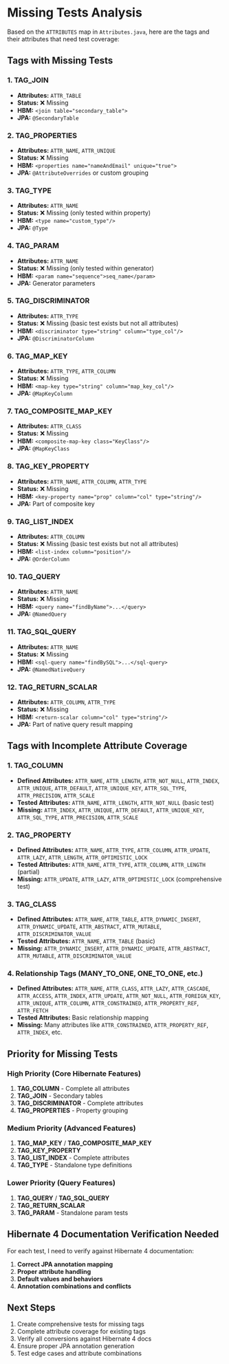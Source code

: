 # Missing Tests Analysis

Based on the `ATTRIBUTES` map in `Attributes.java`, here are the tags and their attributes that need test coverage:

## Tags with Missing Tests

### 1. TAG_JOIN
- **Attributes:** `ATTR_TABLE`
- **Status:** ❌ Missing
- **HBM:** `<join table="secondary_table">`
- **JPA:** `@SecondaryTable`

### 2. TAG_PROPERTIES  
- **Attributes:** `ATTR_NAME`, `ATTR_UNIQUE`
- **Status:** ❌ Missing
- **HBM:** `<properties name="nameAndEmail" unique="true">`
- **JPA:** `@AttributeOverrides` or custom grouping

### 3. TAG_TYPE
- **Attributes:** `ATTR_NAME`
- **Status:** ❌ Missing (only tested within property)
- **HBM:** `<type name="custom_type"/>`
- **JPA:** `@Type`

### 4. TAG_PARAM
- **Attributes:** `ATTR_NAME`
- **Status:** ❌ Missing (only tested within generator)
- **HBM:** `<param name="sequence">seq_name</param>`
- **JPA:** Generator parameters

### 5. TAG_DISCRIMINATOR
- **Attributes:** `ATTR_TYPE`
- **Status:** ❌ Missing (basic test exists but not all attributes)
- **HBM:** `<discriminator type="string" column="type_col"/>`
- **JPA:** `@DiscriminatorColumn`

### 6. TAG_MAP_KEY
- **Attributes:** `ATTR_TYPE`, `ATTR_COLUMN`
- **Status:** ❌ Missing
- **HBM:** `<map-key type="string" column="map_key_col"/>`
- **JPA:** `@MapKeyColumn`

### 7. TAG_COMPOSITE_MAP_KEY
- **Attributes:** `ATTR_CLASS`
- **Status:** ❌ Missing
- **HBM:** `<composite-map-key class="KeyClass"/>`
- **JPA:** `@MapKeyClass`

### 8. TAG_KEY_PROPERTY
- **Attributes:** `ATTR_NAME`, `ATTR_COLUMN`, `ATTR_TYPE`
- **Status:** ❌ Missing
- **HBM:** `<key-property name="prop" column="col" type="string"/>`
- **JPA:** Part of composite key

### 9. TAG_LIST_INDEX
- **Attributes:** `ATTR_COLUMN`
- **Status:** ❌ Missing (basic test exists but not all attributes)
- **HBM:** `<list-index column="position"/>`
- **JPA:** `@OrderColumn`

### 10. TAG_QUERY
- **Attributes:** `ATTR_NAME`
- **Status:** ❌ Missing
- **HBM:** `<query name="findByName">...</query>`
- **JPA:** `@NamedQuery`

### 11. TAG_SQL_QUERY
- **Attributes:** `ATTR_NAME`
- **Status:** ❌ Missing
- **HBM:** `<sql-query name="findBySQL">...</sql-query>`
- **JPA:** `@NamedNativeQuery`

### 12. TAG_RETURN_SCALAR
- **Attributes:** `ATTR_COLUMN`, `ATTR_TYPE`
- **Status:** ❌ Missing
- **HBM:** `<return-scalar column="col" type="string"/>`
- **JPA:** Part of native query result mapping

## Tags with Incomplete Attribute Coverage

### 1. TAG_COLUMN
- **Defined Attributes:** `ATTR_NAME`, `ATTR_LENGTH`, `ATTR_NOT_NULL`, `ATTR_INDEX`, `ATTR_UNIQUE`, `ATTR_DEFAULT`, `ATTR_UNIQUE_KEY`, `ATTR_SQL_TYPE`, `ATTR_PRECISION`, `ATTR_SCALE`
- **Tested Attributes:** `ATTR_NAME`, `ATTR_LENGTH`, `ATTR_NOT_NULL` (basic test)
- **Missing:** `ATTR_INDEX`, `ATTR_UNIQUE`, `ATTR_DEFAULT`, `ATTR_UNIQUE_KEY`, `ATTR_SQL_TYPE`, `ATTR_PRECISION`, `ATTR_SCALE`

### 2. TAG_PROPERTY
- **Defined Attributes:** `ATTR_NAME`, `ATTR_TYPE`, `ATTR_COLUMN`, `ATTR_UPDATE`, `ATTR_LAZY`, `ATTR_LENGTH`, `ATTR_OPTIMISTIC_LOCK`
- **Tested Attributes:** `ATTR_NAME`, `ATTR_TYPE`, `ATTR_COLUMN`, `ATTR_LENGTH` (partial)
- **Missing:** `ATTR_UPDATE`, `ATTR_LAZY`, `ATTR_OPTIMISTIC_LOCK` (comprehensive test)

### 3. TAG_CLASS
- **Defined Attributes:** `ATTR_NAME`, `ATTR_TABLE`, `ATTR_DYNAMIC_INSERT`, `ATTR_DYNAMIC_UPDATE`, `ATTR_ABSTRACT`, `ATTR_MUTABLE`, `ATTR_DISCRIMINATOR_VALUE`
- **Tested Attributes:** `ATTR_NAME`, `ATTR_TABLE` (basic)
- **Missing:** `ATTR_DYNAMIC_INSERT`, `ATTR_DYNAMIC_UPDATE`, `ATTR_ABSTRACT`, `ATTR_MUTABLE`, `ATTR_DISCRIMINATOR_VALUE`

### 4. Relationship Tags (MANY_TO_ONE, ONE_TO_ONE, etc.)
- **Defined Attributes:** `ATTR_NAME`, `ATTR_CLASS`, `ATTR_LAZY`, `ATTR_CASCADE`, `ATTR_ACCESS`, `ATTR_INDEX`, `ATTR_UPDATE`, `ATTR_NOT_NULL`, `ATTR_FOREIGN_KEY`, `ATTR_UNIQUE`, `ATTR_COLUMN`, `ATTR_CONSTRAINED`, `ATTR_PROPERTY_REF`, `ATTR_FETCH`
- **Tested Attributes:** Basic relationship mapping
- **Missing:** Many attributes like `ATTR_CONSTRAINED`, `ATTR_PROPERTY_REF`, `ATTR_INDEX`, etc.

## Priority for Missing Tests

### High Priority (Core Hibernate Features)
1. **TAG_COLUMN** - Complete all attributes
2. **TAG_JOIN** - Secondary tables
3. **TAG_DISCRIMINATOR** - Complete attributes
4. **TAG_PROPERTIES** - Property grouping

### Medium Priority (Advanced Features)
1. **TAG_MAP_KEY** / **TAG_COMPOSITE_MAP_KEY**
2. **TAG_KEY_PROPERTY**
3. **TAG_LIST_INDEX** - Complete attributes
4. **TAG_TYPE** - Standalone type definitions

### Lower Priority (Query Features)
1. **TAG_QUERY** / **TAG_SQL_QUERY**
2. **TAG_RETURN_SCALAR**
3. **TAG_PARAM** - Standalone param tests

## Hibernate 4 Documentation Verification Needed

For each test, I need to verify against Hibernate 4 documentation:
1. **Correct JPA annotation mapping**
2. **Proper attribute handling**
3. **Default values and behaviors**
4. **Annotation combinations and conflicts**

## Next Steps

1. Create comprehensive tests for missing tags
2. Complete attribute coverage for existing tags
3. Verify all conversions against Hibernate 4 docs
4. Ensure proper JPA annotation generation
5. Test edge cases and attribute combinations